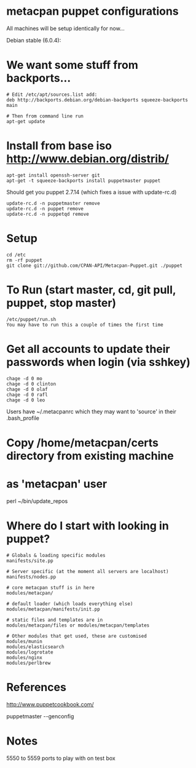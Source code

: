 # metacpan puppet configurations

All machines will be setup identically for now...

Debian stable (6.0.4):

# We want some stuff from backports...
    # Edit /etc/apt/sources.list add:
    deb http://backports.debian.org/debian-backports squeeze-backports main
    
    # Then from command line run
    apt-get update

# Install from base iso http://www.debian.org/distrib/
    apt-get install openssh-server git
    apt-get -t squeeze-backports install puppetmaster puppet

Should get you puppet 2.7.14 (which fixes a issue with update-rc.d)

    update-rc.d -n puppetmaster remove
    update-rc.d -n puppet remove
    update-rc.d -n puppetqd remove

# Setup
    cd /etc
    rm -rf puppet
    git clone git://github.com/CPAN-API/Metacpan-Puppet.git ./puppet
   
# To Run (start master, cd, git pull, puppet, stop master)
    /etc/puppet/run.sh
    You may have to run this a couple of times the first time
    
# Get all accounts to update their passwords when login (via sshkey)
    chage -d 0 mo
    chage -d 0 clinton
    chage -d 0 olaf
    chage -d 0 rafl
    chage -d 0 leo
    
Users have ~/.metacpanrc which they may want to 'source' in their .bash_profile

# Copy /home/metacpan/certs directory from existing machine

# as 'metacpan' user
perl ~/bin/update_repos

# Where do I start with looking in puppet?

    # Globals & loading specific modules
    manifests/site.pp

    # Server specific (at the moment all servers are localhost)
    manifests/nodes.pp

    # core metacpan stuff is in here
    modules/metacpan/

    # default loader (which loads everything else)
    modules/metacpan/manifests/init.pp

    # static files and templates are in
    modules/metacpan/files or modules/metacpan/templates
    
    # Other modules that get used, these are customised
    modules/munin
    modules/elasticsearch
    modules/logrotate
    modules/nginx
    modules/perlbrew
    
# References

http://www.puppetcookbook.com/
                 
puppetmaster --genconfig

# Notes

5550 to 5559 ports to play with on test box